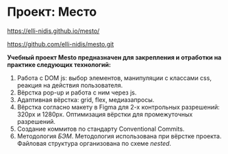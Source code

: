 # Проект: Место

https://elli-nidis.github.io/mesto/

https://github.com/elli-nidis/mesto.git

__Учебный проект Mesto предназначен для закрепления и отработки на практике следующих технологий:__

1. Работа с DOM js: выбор элементов, манипуляции с классами css, реакция на действия пользователя.
2. Вёрстка pop-up и работа с ним через js.
3. Адаптивная вёрстка: grid, flex, медиазапросы.
4. Вёрстка согласно макету в Figma для 2-х контрольных разрешений: 320px и 1280px. Оптимизация вёрстки для промежуточных разрешений.
5. Создание коммитов по стандарту Conventional Commits.
6. Методология *БЭМ*. Методология использована при вёрстке проекта. Файловая структура организована по схеме *nested*.



